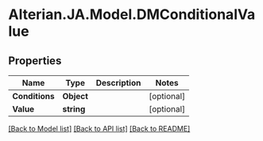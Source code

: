 # Alterian.JA.Model.DMConditionalValue

## Properties

Name | Type | Description | Notes
------------ | ------------- | ------------- | -------------
**Conditions** | **Object** |  | [optional] 
**Value** | **string** |  | [optional] 

[[Back to Model list]](../README.md#documentation-for-models) [[Back to API list]](../README.md#documentation-for-api-endpoints) [[Back to README]](../README.md)

